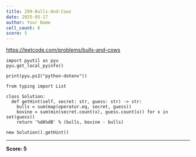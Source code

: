 ```yaml
---
title: 299-Bulls-And-Cows
date: 2025-05-17
author: Your Name
cell_count: 6
score: 5
---
```


https://leetcode.com/problems/bulls-and-cows


```
import pyutil as pyu
pyu.get_local_pyinfo()
```


```
print(pyu.ps2("python-dotenv"))
```


```
from typing import List
```


```
class Solution:
  def getHint(self, secret: str, guess: str) -> str:
    bulls = sum(map(operator.eq, secret, guess))
    bovine = sum(min(secret.count(x), guess.count(x)) for x in set(guess))
    return '%dA%dB' % (bulls, bovine - bulls)
```


```
new Solution().getHint()
```


---
**Score: 5**